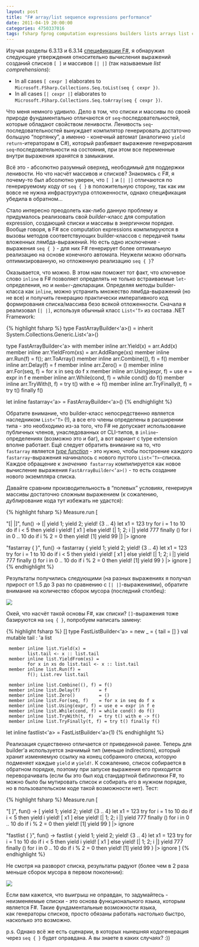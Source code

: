 ```yaml
---
layout: post
title: "F# array/list sequence expressions performance"
date: 2011-04-19 20:00:00
categories: 4750337016
tags: fsharp fprog computation expressions builders lists arrays list comprehensions seq
---
```

Изучая разделы 6.3.13 и 6.3.14 [спецификации F#](http://research.microsoft.com/en-us/um/cambridge/projects/fsharp/manual/spec.html), я обнаружил следующие утверждения относительно вычисления выражений созданий списков `[ ]` и массивов `[| |]` (так называемые *list comprehensions*):

* In all cases `[ cexpr ]` elaborates to `Microsoft.FSharp.Collections.Seq.toList(seq { cexpr })`.
* In all cases `[| cexpr |]` elaborates to `Microsoft.FSharp.Collections.Seq.toArray(seq { cexpr })`.

Что меня немного удивило. Дело в том, что списки и массивы по своей природе фундаментально отличаются от `seq`-последовательностей, которые обладают свойством ленивости. Ленивость `seq`-последовательностей вынуждает компилятор генерировать достаточно большую “портянку”, а именно - конечный автомат (аналогично `yield return`-итераторам в C#), который разбивает выражение генерирования `seq`-последовательности на состояния, при этом все переменные внутри выражения хранятся в замыкании.

Всё это - абсолютно разумный оверхед, неободимый для поддержки ленивости. Но что насчёт массивов и списков? Знакомясь с F#, я почему-то был абсолютно уверен, что `[ ]` и `[| |]` отличаются по генерируемому коду от `seq { }` в положительную сторону, так как им вовсе не нужна инфраструктура отложенности, однако спецификация убедила в обратном…

Стало интересно преодолеть как-либо данную проблему и придумалось реализовать свой *builder*-класс для computation expression, создающий списки и массивы в энергичном порядке. Вообще говоря, в F# все computation expressions компилируются в вызовы методов соответствующих builder-классов с передачей тьмы вложенных лямбда-выражений. Но есть одно исключение - выражения `seq { }` - для них F# генерирует более оптимальную реализацию на основе конечного автомата. Неужели можно обогнать оптимизированную, но отложенную реализацию `seq { }`?

Оказывается, что можно. В этом нам поможет тот факт, что ключевое слово `inline` в F# позволяет определять не только встраиваемые `let`-определения, но и `member`-декларации. Определяя методы builder-класса как `inline`, можно устранить множество лямбда-выражений (но не все) и получить генерацию практически императивного код формирования списка/массива безо всякой отложенности. Сначала я реализовал `[| |]`, используя обычный класс `List<’T>` из состава .NET Framework:

{% highlight fsharp %}
type FastArrayBuilder<'a>() =
     inherit System.Collections.Generic.List<'a>()

type FastArrayBuilder<'a> with
     member inline arr.Yield(x)       = arr.Add(x)
     member inline arr.YieldFrom(xs)  = arr.AddRange(xs)
     member inline arr.Run(f)         = f(); arr.ToArray()
     member inline arr.Combine((), f) = f()
     member inline arr.Delay(f)       = f
     member inline arr.Zero()         = ()
     member inline arr.For(seq, f)    = for x in seq do f x
     member inline arr.Using(expr, f) = use e = expr in f e
     member inline arr.While(cond, f) = while cond() do f()
     member inline arr.TryWith(t, f)  = try t() with e -> f()
     member inline arr.TryFinally(t, f) = try t() finally f()

let inline fastarray<'a> = FastArrayBuilder<'a>()
{% endhighlight %}

Обратите внимание, что builder-класс непосредственно является наследником `List<’T>` (!), а все его члены определены в расширении типа - это необходимо из-за того, что F# не допускает использование публичных членов, унаследованных от CLI-типов, в `inline`-определениях (возможно это и баг), а вот вариант с type extension вполне работает. Ещё следует обратить внимание на то, что `fastarray` является *[type function](http://controlflow.tumblr.com/post/1448586103/f-type-functions)* - это нужно, чтобы построение каждого `fastarray`-выражения начиналось с нового пустого `List<’T>`-списка. Каждое обращение к *значению*` fastarray` компилируется как новое вычисление выражения `FastArrayBuilder<’a>()` - то есть создание нового экземпляра списка.

Давайте сравним производительность в “полевых” условиях, генерируя массивы достаточно сложным выражением (к сожалению, дублирование кода тут избежать не удастся):

{% highlight fsharp %}
Measure.run [

  "[| |]", fun() ->
    [|
        yield 1; yield 2; yield! {3 .. 4}
        let x1 = 123
        try for i = 1 to 10 do
                if i < 5 then yield i
                              yield! [ x1 ]
                else yield! [| 1; 2; i |]
            yield 777
        finally ()
        for i in 0 .. 10 do
            if i % 2 = 0 then yield! [1]
        yield 99
    |]
    |> ignore

  "fastarray { }", fun() ->
    fastarray {
        yield 1; yield 2; yield! {3 .. 4}
        let x1 = 123
        try for i = 1 to 10 do
                if i < 5 then yield i
                              yield! [ x1 ]
                else yield! [| 1; 2; i |]
            yield 777
        finally ()
        for i in 0 .. 10 do
            if i % 2 = 0 then yield! [1]
        yield 99
    }
    |> ignore
]
{% endhighlight %}

Результаты получились следующими (на разных выражениях я получал прирост от 1.5 до 3 раз по сравнению с `[| |]`-выражениями), обратите внимание на количество сборок мусора (последний столбец):

![](http://media.tumblr.com/tumblr_ljwhr6nbzc1qdrm28.png)

Окей, что насчёт такой основы F#, как списки? `[]`-выражения тоже базируются на `seq { }`, попробуем написать замену:

{% highlight fsharp %}
[<Struct>]
type FastListBuilder<'a> =
     new _ = { tail = [] }
     val mutable tail : 'a list

     member inline list.Yield(x) =
            list.tail <- x :: list.tail
     member inline list.YieldFrom(xs) =
            for x in xs do list.tail <- x :: list.tail
     member inline list.Run(f) =
            f(); List.rev list.tail

     member inline list.Combine((), f) = f()
     member inline list.Delay(f)       = f
     member inline list.Zero()         = ()
     member inline list.For(seq, f)    = for x in seq do f x
     member inline list.Using(expr, f) = use e = expr in f e
     member inline list.While(cond, f) = while cond() do f()
     member inline list.TryWith(t, f)  = try t() with e -> f()
     member inline list.TryFinally(t, f) = try t() finally f()

let inline fastlist<'a> = FastListBuilder<'a>(1)
{% endhighlight %}

Реализация существенно отличается от приведенной ранее. Теперь для builder’а используется значимый тип (меньше indirections), который хранит изменяемую ссылку на конец собранного списка, которую подменяет каждые `yield` и `yield!`. К сожалению, список собирается в обратном порядке, поэтому при запуске выражения его приходится переворачивать (если бы это был код стандартной библиотеки F#, то можно было бы мутировать список и собирать его в нужном порядке, но в пользовательском коде такой возможности нет). Тест:

{% highlight fsharp %}
Measure.run [

  "[ ]", fun() ->
    [
        yield 1; yield 2; yield! {3 .. 4}
        let x1 = 123
        try for i = 1 to 10 do
                if i < 5 then yield i
                              yield! [ x1 ]
                else yield! [| 1; 2; i |]
            yield 777
        finally ()
        for i in 0 .. 10 do
            if i % 2 = 0 then yield! [1]
        yield 99
    ]
    |> ignore

  "fastlist { }", fun() ->
    fastlist {
        yield 1; yield 2; yield! {3 .. 4}
        let x1 = 123
        try for i = 1 to 10 do
                if i < 5 then yield i
                              yield! [ x1 ]
                else yield! [| 1; 2; i |]
            yield 777
        finally ()
        for i in 0 .. 10 do
            if i % 2 = 0 then yield! [1]
        yield 99
    }
    |> ignore
]
{% endhighlight %}

Не смотря на разворот списка, результаты радуют (более чем в 2 раза меньше сборок мусора в первом поколении):

![](http://media.tumblr.com/tumblr_ljwhtysYtT1qdrm28.png)

Если вам кажется, что выигрыш не оправдан, то задумайтесь - неизменяемые списки - это основа функционального языка, которым является F#. Такие фундаментальные возможности языка, как генераторы списков, просто обязаны работать настолько быстро, насколько это возможно.

p.s. Однако всё же есть сценарии, в которых нынешняя кодогенерация через `seq { }` будет оправдана. А вы знаете в каких случаях? :))
